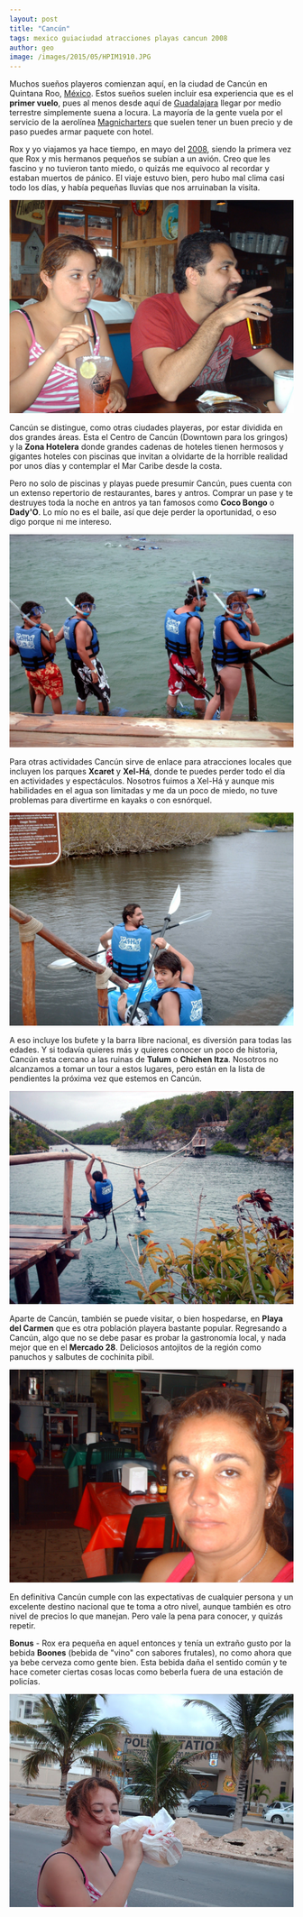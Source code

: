 ```yaml
---
layout: post
title: "Cancún"
tags: mexico guiaciudad atracciones playas cancun 2008
author: geo
image: /images/2015/05/HPIM1910.JPG
---
```

Muchos sueños playeros comienzan aquí, en la ciudad de Cancún en Quintana Roo, [México](/tag/mexico). Estos sueños suelen incluir esa experiencia que es el **primer vuelo**, pues al menos desde aquí de [Guadalajara](/tag/guadalajara) llegar por medio terrestre simplemente suena a locura.  La mayoría de la gente vuela por el servicio de la aerolínea [Magnicharters](http://www.magnicharters.com.mx/) que suelen tener un buen precio y de paso puedes armar paquete con hotel.

Rox y yo viajamos ya hace tiempo, en mayo del [2008](/tag/2008), siendo la primera vez que Rox y mis hermanos pequeños se subían a un avión. Creo que les fascino y no tuvieron tanto miedo, o quizás me equivoco al recordar y estaban muertos de pánico. El viaje estuvo bien, pero hubo mal clima casi todo los días, y había pequeñas lluvias que nos arruinaban la visita.

![Resfrecandonos en el famoso Bubba Gump Shrimp Co](/images/2015/05/HPIM1719.JPG)

Cancún se distingue, como otras ciudades playeras, por estar dividida en dos grandes áreas. Esta el Centro de Cancún (Downtown para los gringos) y la **Zona Hotelera** donde grandes cadenas de hoteles tienen hermosos y gigantes hoteles con piscinas que invitan a olvidarte de la horrible realidad por unos días y contemplar el Mar Caribe desde la costa.

Pero no solo de piscinas y playas puede presumir Cancún, pues cuenta con un extenso repertorio de restaurantes, bares y antros. Comprar un pase y te destruyes toda la noche en antros ya tan famosos como **Coco Bongo** o **Dady'O**. Lo mío no es el baile, así que deje perder la oportunidad, o eso digo porque ni me intereso.

![Comenzando el esnóquel en Xel-Há](/images/2015/05/HPIM1807.JPG)

Para otras actividades Cancún sirve de enlace para atracciones locales que incluyen los parques **Xcaret** y **Xel-Há**, donde te puedes perder todo el día en actividades y espectáculos. Nosotros fuimos a Xel-Há y aunque mis habilidades en el agua son limitadas y me da un poco de miedo, no tuve problemas para divertirme en kayaks o con esnórquel.  

![Kayak en Xel-Há](/images/2015/05/HPIM1823.JPG)

A eso incluye los bufete y la barra libre nacional, es diversión para todas las edades. Y si todavía quieres más y quieres conocer un poco de historia, Cancún esta cercano a las ruinas de **Tulum** o **Chichen Itza**. Nosotros no alcanzamos a tomar un tour a estos lugares, pero están en la lista de pendientes la próxima vez que estemos en Cancún.

![Casual de Simio](/images/2015/05/HPIM1897.JPG)

Aparte de Cancún, también se puede visitar, o bien hospedarse, en **Playa del Carmen** que es otra población playera bastante popular. Regresando a Cancún, algo que no se debe pasar es probar la gastronomía local, y nada mejor que en el **Mercado 28**. Deliciosos antojitos de la región como panuchos y salbutes de cochinita pibil.

![Mi madre esperando sus salbutes](/images/2015/05/HPIM1904.JPG)

En definitiva Cancún cumple con las expectativas de cualquier persona y un excelente destino nacional que te toma a otro nivel, aunque también es otro nivel de precios lo que manejan. Pero vale la pena para conocer, y quizás repetir.

**Bonus** - Rox era pequeña en aquel entonces y tenía un extraño gusto por la bebida **Boones** (bebida de "vino" con sabores frutales), no como ahora que ya bebe cerveza como gente bien. Esta bebida daña el sentido común y te hace cometer ciertas cosas locas como beberla fuera de una estación de policías.

![Rox sin miedo a la justicia](/images/2015/05/HPIM1738.JPG)
